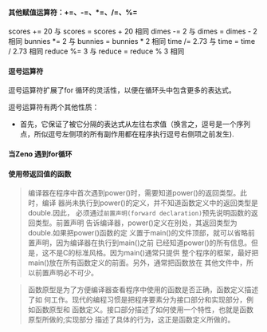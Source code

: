 #### 其他赋值运算符：+=、-=、*=、/=、%=

scores += 20   与   scores = scores + 20   相同
dimes -= 2     与   dimes = dimes - 2      相同
bunnies *= 2   与   bunnies = bunnies * 2  相同
time /= 2.73   与   time = time / 2.73     相同
reduce %= 3    与   reduce = reduce % 3    相同


#### 逗号运算符
逗号运算符扩展了for 循环的灵活性，以便在循环头中包含更多的表达式。

逗号运算符有两个其他性质：
* 首先，它保证了被它分隔的表达式从左往右求值（换言之，逗号是一个序列
点，所似逗号左侧项的所有副作用都在程序执行逗号右侧项之前发生).


#### 当Zeno 遇到for循环


#### 使用带返回值的函数
> 编译器在程序中首次遇到power()时，需要知道power()的返回类型。此时，编译
器尚未执行到power()的定义，并不知道函数定义中的返回类型是double.因此，
必须通过`前置声明(forward declaration)`预先说明函数的返回类型。前置声明
告诉编译器，power()定义在别处，其返回类型为double.如果把power()函数的定
义置于main()的文件顶部，就可以省略前置声明，因为编译器在执行到main()之前
已经知道power()的所有信息。但是，这不是C的标准风格。因为main()通常只提供
整个程序的框架，最好把main()放在所有函数定义的前面。另外，通常把函数放在
其他文件中，所以前置声明必不可少。

> 函数原型是为了方便编译器查看程序中使用的函数是否正确，函数定义描述了如
何工作。现代的编程习惯是把程序要素分为接口部分和实现部分，例如函数原型和
函数定义。接口部分描述了如何使用一个特性，也就是函数原型所做的;实现部分
描述了具体的行为，这正是函数定义所做的。



